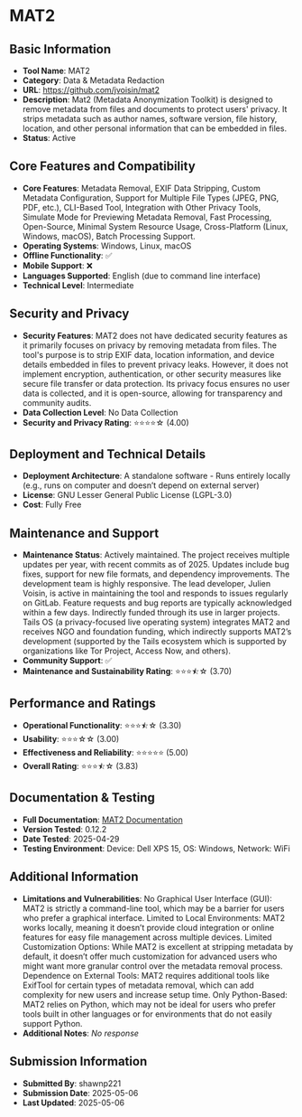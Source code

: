 # MAT2

## Basic Information
- **Tool Name**: MAT2
- **Category**: Data & Metadata Redaction
- **URL**: https://github.com/jvoisin/mat2
- **Description**: Mat2 (Metadata Anonymization Toolkit) is designed to remove metadata from files and documents to protect users' privacy. It strips metadata such as author names, software version, file history, location, and other personal information that can be embedded in files.
- **Status**: Active

## Core Features and Compatibility
- **Core Features**: Metadata Removal, EXIF Data Stripping, Custom Metadata Configuration, Support for Multiple File Types (JPEG, PNG, PDF, etc.), CLI-Based Tool, Integration with Other Privacy Tools, Simulate Mode for Previewing Metadata Removal, Fast Processing, Open-Source, Minimal System Resource Usage, Cross-Platform (Linux, Windows, macOS), Batch Processing Support.
- **Operating Systems**: Windows, Linux, macOS
- **Offline Functionality**: ✅
- **Mobile Support**: ❌
- **Languages Supported**: English (due to command line interface)
- **Technical Level**: Intermediate

## Security and Privacy
- **Security Features**: MAT2 does not have dedicated security features as it primarily focuses on privacy by removing metadata from files. The tool's purpose is to strip EXIF data, location information, and device details embedded in files to prevent privacy leaks. However, it does not implement encryption, authentication, or other security measures like secure file transfer or data protection. Its privacy focus ensures no user data is collected, and it is open-source, allowing for transparency and community audits.
- **Data Collection Level**: No Data Collection
- **Security and Privacy Rating**: ⭐⭐⭐⭐☆ (4.00)

## Deployment and Technical Details
- **Deployment Architecture**: A standalone software - Runs entirely locally (e.g., runs on computer and doesn’t depend on external server)
- **License**: GNU Lesser General Public License (LGPL-3.0)
- **Cost**: Fully Free

## Maintenance and Support
- **Maintenance Status**: Actively maintained. The project receives multiple updates per year, with recent commits as of 2025. Updates include bug fixes, support for new file formats, and dependency improvements. The development team is highly responsive. The lead developer, Julien Voisin, is active in maintaining the tool and responds to issues regularly on GitLab. Feature requests and bug reports are typically acknowledged within a few days. Indirectly funded through its use in larger projects. Tails OS (a privacy-focused live operating system) integrates MAT2 and receives NGO and foundation funding, which indirectly supports MAT2’s development (supported by the Tails ecosystem which is supported by organizations like Tor Project, Access Now, and others).
- **Community Support**: ✅
- **Maintenance and Sustainability Rating**: ⭐⭐⭐⯪☆ (3.70)

## Performance and Ratings
- **Operational Functionality**: ⭐⭐⭐⯪☆ (3.30)
- **Usability**: ⭐⭐⭐☆☆ (3.00)
- **Effectiveness and Reliability**: ⭐⭐⭐⭐⭐ (5.00)
- **Overall Rating**: ⭐⭐⭐⯪☆ (3.83)

## Documentation & Testing
- **Full Documentation**: [MAT2 Documentation](https://github.com/user-attachments/files/20047879/MAT2.Analysis.pdf)
- **Version Tested**: 0.12.2
- **Date Tested**: 2025-04-29
- **Testing Environment**: Device: Dell XPS 15, OS: Windows, Network: WiFi

## Additional Information
- **Limitations and Vulnerabilities**: No Graphical User Interface (GUI): MAT2 is strictly a command-line tool, which may be a barrier for users who prefer a graphical interface. Limited to Local Environments: MAT2 works locally, meaning it doesn’t provide cloud integration or online features for easy file management across multiple devices. Limited Customization Options: While MAT2 is excellent at stripping metadata by default, it doesn’t offer much customization for advanced users who might want more granular control over the metadata removal process. Dependence on External Tools: MAT2 requires additional tools like ExifTool for certain types of metadata removal, which can add complexity for new users and increase setup time. Only Python-Based: MAT2 relies on Python, which may not be ideal for users who prefer tools built in other languages or for environments that do not easily support Python.
- **Additional Notes**: _No response_

## Submission Information
- **Submitted By**: shawnp221
- **Submission Date**: 2025-05-06
- **Last Updated**: 2025-05-06
